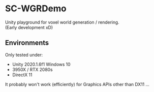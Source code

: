 # SC-WGRDemo
Unity playground for voxel world generation / rendering.  
(Early development xD)

## Environments
Only tested under:  
* Unity 2020.1.6f1 Windows 10
* 3950X / RTX 2080s
* DirectX 11  

It probably won't work (efficiently) for Graphics APIs other than DX11 ...
